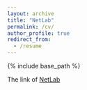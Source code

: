 ```yaml
---
layout: archive
title: "NetLab"
permalink: /cv/
author_profile: true
redirect_from:
  - /resume
---
```


{% include base_path %}


The link of [NetLab](http://www.cs.uky.edu/~manivann/)
